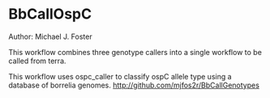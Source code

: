 # BbCallOspC

Author: Michael J. Foster

This workflow combines three genotype callers into a single workflow to be called from terra.

This workflow uses ospc_caller to classify ospC allele type using a database of borrelia genomes.
http://github.com/mjfos2r/BbCallGenotypes
